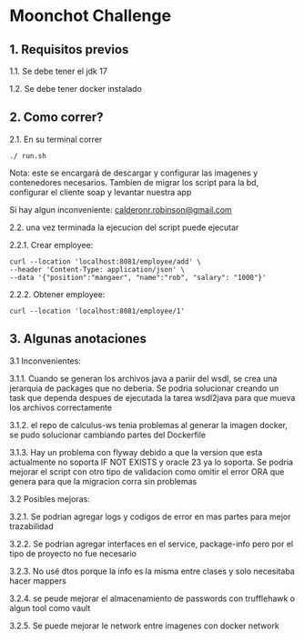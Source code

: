 # Moonchot Challenge

## 1. Requisitos previos

1.1. Se debe tener el jdk 17
 
1.2. Se debe tener docker instalado

## 2. Como correr?

2.1. En su terminal correr

    ./ run.sh

Nota: este se encargará de descargar y configurar las imagenes y contenedores necesarios.
Tambien de migrar los script para la bd, configurar el cliente soap y levantar nuestra app

Si hay algun inconveniente: calderonr.robinson@gmail.com

2.2. una vez terminada la ejecucion del script puede ejecutar

2.2.1. Crear employee:

    curl --location 'localhost:8081/employee/add' \
    --header 'Content-Type: application/json' \
    --data '{"position":"mangaer", "name":"rob", "salary": "1000"}'

2.2.2. Obtener employee:

    curl --location 'localhost:8081/employee/1'

## 3. Algunas anotaciones

3.1 Inconvenientes:

3.1.1. Cuando se generan los archivos java a pariir del wsdl, se crea una jerarquia de packages que no deberia.
Se podria solucionar creando un task que dependa despues de ejecutada la tarea wsdl2java
para que mueva los archivos correctamente

3.1.2. el repo de calculus-ws tenia problemas al generar la imagen docker, se pudo solucionar cambiando partes del Dockerfile

3.1.3. Hay un problema con flyway debido a que la version que esta actualmente no soporta IF NOT EXISTS y oracle 23 ya lo soporta.
Se podria mejorar el script con otro tipo de validacion como omitir el error ORA que genera para que la migracion corra sin problemas

3.2 Posibles mejoras:

3.2.1. Se podrian agregar logs y codigos de error en mas partes para mejor trazabilidad

3.2.2. Se podrian agregar interfaces en el service, package-info pero por el tipo de proyecto no fue necesario

3.2.3. No usé dtos porque la info es la misma entre clases y solo necesitaba hacer mappers

3.2.4. se peude mejorar el almacenamiento de passwords con trufflehawk o algun tool como vault

3.2.5. Se puede mejorar le network entre imagenes con docker network



